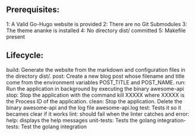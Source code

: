 ## Prerequisites:

1: A Valid Go-Hugo website is provided
2: There are no Git Submodules
3: The theme ananke is installed
4: No directory dist/ committed
5: Makefile present

## Lifecycle:

build: Generate the website from the markdown and configuration files in the directory dist/.
post: Create a new blog post whose filename and title come from the environment variables POST_TITLE and POST_NAME.
run: Run the application in background by executing the binary awesome-api
stop: Stop the application with the command kill XXXXX where XXXXX is the Process ID of the application.
clean: Stop the application. Delete the binary awesome-api and the log file awesome-api.log
test: Tests it so it becames clear if it works
lint: should fail when the linter catches and error:
help: displays the help messages
unit-tests: Tests the golang
integration-tests: Test the golang integration